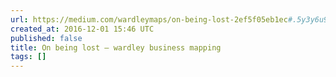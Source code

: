 ```yaml
---
url: https://medium.com/wardleymaps/on-being-lost-2ef5f05eb1ec#.5y3y6u94s
created_at: 2016-12-01 15:46 UTC
published: false
title: On being lost – wardley business mapping
tags: []
---
```



